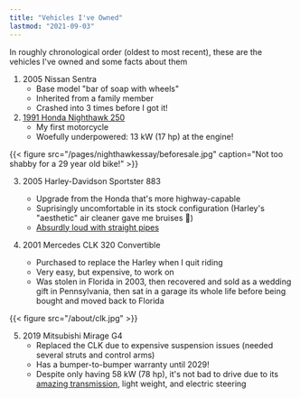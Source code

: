 ```yaml
---
title: "Vehicles I've Owned"
lastmod: "2021-09-03"
---
```


In roughly chronological order (oldest to most recent), these are the vehicles I've owned and some facts about them

1. 2005 Nissan Sentra
    * Base model "bar of soap with wheels"
    * Inherited from a family member
    * Crashed into 3 times before I got it!
2. [1991 Honda Nighthawk 250](/pages/nighthawkessay)
    * My first motorcycle
    * Woefully underpowered: 13 kW (17 hp) at the engine!

{{< figure src="/pages/nighthawkessay/beforesale.jpg" caption="Not too shabby for a 29 year old bike!" >}}

3. 2005 Harley-Davidson Sportster 883
    * Upgrade from the Honda that's more highway-capable
    * Suprisingly uncomfortable in its stock configuration (Harley's "aesthetic" air cleaner gave me bruises 🤔)
    * [Absurdly loud with straight pipes](/pages/harleyengine/)

4. 2001 Mercedes CLK 320 Convertible
    * Purchased to replace the Harley when I quit riding
    * Very easy, but expensive, to work on
    * Was stolen in Florida in 2003, then recovered and sold as a wedding gift in Pennsylvania, then sat in a garage its whole life before being bought and moved back to Florida

{{< figure src="/about/clk.jpg" >}}

5. 2019 Mitsubishi Mirage G4
    * Replaced the CLK due to expensive suspension issues (needed several struts and control arms)
    * Has a bumper-to-bumper warranty until 2029!
    * Despite only having 58 kW (78 hp), it's not bad to drive due to its [amazing transmission](https://web.archive.org/web/20180621102802/http://mirageforum.com/forum/showthread.php/656-Information-about-the-Mirage-CVT-(Jatco-CVT7-JF015E)-operation-video-diagrams), light weight, and electric steering